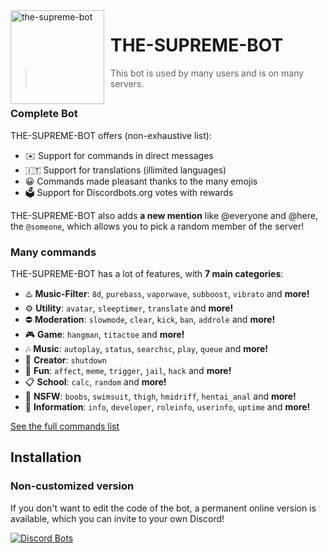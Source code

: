 <img width="150" height="150" align="left" style="float: left; margin: 0 10px 0 0;" alt="the-supreme-bot" src="https://i.ibb.co/VHfyDgM/sad.png">  

# THE-SUPREME-BOT

> This bot is used by many users and is on many servers.

## 

### Complete Bot

THE-SUPREME-BOT offers (non-exhaustive list):
*   ✉️ Support for commands in direct messages
*   🇮🇹 Support for translations (illimited languages)
*   😀 Commands made pleasant thanks to the many emojis
*   🗳️ Support for Discordbots.org votes with rewards

THE-SUPREME-BOT also adds **a new mention** like @everyone and @here, the `@someone`, which allows you to pick a random member of the server!

### Many commands

THE-SUPREME-BOT has a lot of features, with **7 main categories**:

*   ♨️ **Music-Filter**: `8d`, `purebass`, `vaporwave`, `subboost`, `vibrato` and **more!**
*   ⚙️ **Utility**: `avatar`, `sleeptimer`, `translate` and **more!**
*   ⛔ **Moderation**: `slowmode`, `clear`, `kick`, `ban`, `addrole` and **more!**
*   🎮 **Game**: `hangman`, `titactoe` and **more!**
*   🎶 **Music**: `autoplay`, `status`, `searchsc`, `play`, `queue` and **more!**
*   👑 **Creator**: `shutdown`
*   👻 **Fun**: `affect`, `meme`, `trigger`, `jail`, `hack` and **more!**
*   📋 **School**: `calc`, `random` and **more!**
*   🔞 **NSFW**: `boobs`, `swimsuit`, `thigh`, `hmidriff`, `hentai_anal` and **more!**
*   🤖 **Information**: `info`, `developer`, `roleinfo`, `userinfo`, `uptime` and **more!**

[See the full commands list](https://irvanni.ga)

## Installation

### Non-customized version

If you don't want to edit the code of the bot, a permanent online version is available, which you can invite to your own Discord!   

[![Discord Bots](https://i.ibb.co/WKfY8TG/image.png)](https://discord.com/oauth2/authorize?client_id=867526392156258324&scope=bot&permissions=https://discord.com/oauth2/authorize?client_id=1644971949559&scope=bot&permissions)
